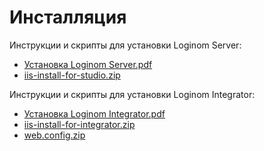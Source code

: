 # Инсталляция

Инструкции и скрипты для установки Loginom Server:

*  [ Установка Loginom Server.pdf](../app/admin/loginom_server_installation.pdf )
* [iis-install-for-studio.zip](../media/app/admin/iis-install-for-studio.zip)

Инструкции и скрипты для установки Loginom Integrator:
* [ Установка Loginom Integrator.pdf](../app/admin/loginom_integrator_installation.pdf )
* [iis-install-for-integrator.zip](../media/app/admin/iis-install-for-integrator.zip)
* [web.config.zip](../media/app/admin/web.config.zip)
